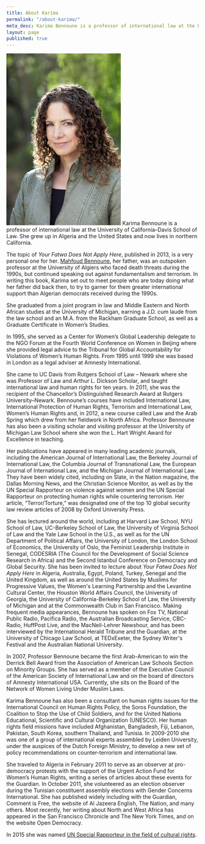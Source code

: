 ```yaml
---
title: About Karima
permalink: "/about-karima/"
meta_desc: Karima Bennoune is a professor of international law at the University of California–Davis School of Law. She grew up in Algeria and the United States and now lives in northern California.
layout: page
published: true
---
```


![](/assets/img/KarimaBennoune_wr.jpg) Karima Bennoune is a professor of international law at the University of California–Davis School of Law. She grew up in Algeria and the United States and now lives in northern California.


The topic of _Your Fatwa Does Not Apply Here_, published in 2013, is a very personal one for her. [Mahfoud Bennoune](http://www.mahfoudbennoune.com/), her father, was an outspoken professor at the University of Algiers who faced death threats during the 1990s, but continued speaking out against fundamentalism and terrorism. In writing this book, Karima set out to meet people who are today doing what her father did back then, to try to garner for them greater international support than Algerian democrats received during the 1990s.


She graduated from a joint program in law and Middle Eastern and North African studies at the University of Michigan, earning a J.D. cum laude from the law school and an M.A. from the Rackham Graduate School, as well as a Graduate Certificate in Women’s Studies.


In 1995, she served as a Center for Women’s Global Leadership delegate to the NGO Forum at the Fourth World Conference on Women in Beijing where she provided legal advice to the Tribunal for Global Accountability for Violations of Women’s Human Rights. From 1995 until 1999 she was based in London as a legal adviser at Amnesty International.


She came to UC Davis from Rutgers School of Law – Newark where she was Professor of Law and Arthur L. Dickson Scholar, and taught international law and human rights for ten years. In 2011, she was the recipient of the Chancellor’s Distinguished Research Award at Rutgers University–Newark. Bennoune’s courses have included International Law, International Protection of Human Rights, Terrorism and International Law, Women’s Human Rights and, in 2012, a new course called Law and the Arab Spring which drew from her fieldwork in North Africa. Professor Bennoune has also been a visiting scholar and visiting professor at the University of Michigan Law School where she won the L. Hart Wright Award for Excellence in teaching.


Her publications have appeared in many leading academic journals, including the American Journal of International Law, the Berkeley Journal of International Law, the Columbia Journal of Transnational Law, the European Journal of International Law, and the Michigan Journal of International Law. They have been widely cited, including on Slate, in the Nation magazine, the Dallas Morning News, and the Christian Science Monitor, as well as by the UN Special Rapporteur on violence against women and the UN Special Rapporteur on protecting human rights while countering terrorism. Her article, “Terror/Torture,” was designated one of the top 10 global security law review articles of 2008 by Oxford University Press.


She has lectured around the world, including at Harvard Law School, NYU School of Law, UC-Berkeley School of Law, the University of Virginia School of Law and the Yale Law School in the U.S., as well as for the UN Department of Political Affairs, the University of London, the London School of Economics, the University of Oslo, the Feminist Leadership Institute in Senegal, CODESRIA (The Council for the Development of Social Science Research in Africa) and the Second Istanbul Conference on Democracy and Global Security. She has been invited to lecture about *Your Fatwa Does Not Apply Here* in Algeria, Australia, Egypt, Poland, Turkey, Senegal and the United Kingdom, as well as around the United States by Muslims for Progressive Values, the Women's Learning Partnership and the Levantine Cultural Center, the Houston World Affairs Council, the University of Georgia, the University of California-Berkeley School of Law, the University of Michigan and at the Commonwealth Club in San Francisco. Making frequent media appearances, Bennoune has spoken on Fox TV, National Public Radio, Pacifica Radio, the Australian Broadcasting Service, CBC-Radio, HuffPost Live, and the MacNeil-Lehrer Newshour, and has been interviewed by the International Herald Tribune and the Guardian, at the University of Chicago Law School, at TEDxExeter, the Sydney Writer's Festival and the Australian National University.  


In 2007, Professor Bennoune became the first Arab-American to win the Derrick Bell Award from the Association of American Law Schools Section on Minority Groups. She has served as a member of the Executive Council of the American Society of International Law and on the board of directors of Amnesty International USA. Currently, she sits on the Board of the Network of Women Living Under Muslim Laws.


Karima Bennoune has also been a consultant on human rights issues for the International Council on Human Rights Policy, the Soros Foundation, the Coalition to Stop the Use of Child Soldiers, and for the United Nations Educational, Scientific and Cultural Organization (UNESCO). Her human rights field missions have included Afghanistan, Bangladesh, Fiji, Lebanon, Pakistan, South Korea, southern Thailand, and Tunisia. In 2009-2010 she was one of a group of international experts assembled by Leiden University, under the auspices of the Dutch Foreign Ministry, to develop a new set of policy recommendations on counter-terrorism and international law.


She traveled to Algeria in February 2011 to serve as an observer at pro-democracy protests with the support of the Urgent Action Fund for Women’s Human Rights, writing a series of articles about these events for the Guardian. In October 2011, she volunteered as an election observer during the Tunisian constituent assembly elections with Gender Concerns International. She has published widely including with the Guardian, Comment is Free, the website of Al Jazeera English, The Nation, and many others.  Most recently, her writing about North and West Africa has appeared in the San Francisco Chronicle and The New York Times, and on the website Open Democracy.

In 2015 she was named [UN Special Rapporteur in the field of cultural rights](http://www.karimabennoune.com/journal/2015/10/02/un-human-rights-council/). 
